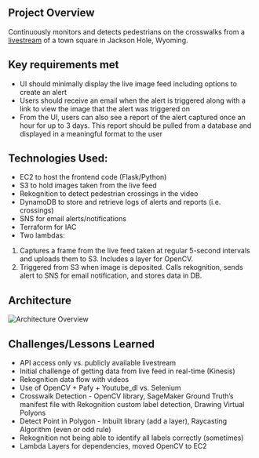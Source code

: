 ## Project Overview

Continuously monitors and detects pedestrians on the crosswalks from a [livestream](https://www.youtube.com/watch?v=1EiC9bvVGnk) of a town square in Jackson Hole, Wyoming.

## Key requirements met
* UI should minimally display the live image feed including options to create an alert
* Users should receive an email when the alert is triggered along with a link to view the image that the alert was triggered on
* From the UI, users can also see a report of the alert captured once an hour for up to 3 days. This report should be pulled from a database and displayed in a meaningful format to the user

## Technologies Used:
* EC2 to host the frontend code (Flask/Python)
* S3 to hold images taken from the live feed
* Rekognition to detect pedestrian crossings in the video
* DynamoDB to store and retrieve logs of alerts and reports (i.e. crossings)
* SNS for email alerts/notifications
* Terraform for IAC
* Two lambdas:
1) Captures a frame from the live feed taken at regular 5-second intervals and uploads them to S3. Includes a layer for OpenCV.
2) Triggered from S3 when image is deposited. Calls rekognition, sends alert to SNS for email notification, and stores data in DB.

## Architecture
![Architecture Overview](https://user-images.githubusercontent.com/55066934/209899718-1400b537-c25d-41d3-8100-27d9d228c5b2.png)

## Challenges/Lessons Learned
* API access only vs. publicly available livestream
* Initial challenge of getting data from live feed in real-time (Kinesis)
* Rekognition data flow with videos
* Use of OpenCV + Pafy + Youtube_dl vs. Selenium
* Crosswalk Detection - OpenCV library, SageMaker Ground Truth’s manifest file with Rekognition custom label detection, Drawing Virtual Polyons
* Detect Point in Polygon - Inbuilt library (add a layer), Raycasting Algorithm (even or odd rule)
* Rekognition not being able to identify all labels correctly (sometimes)
* Lambda Layers for dependencies, moved OpenCV to EC2

